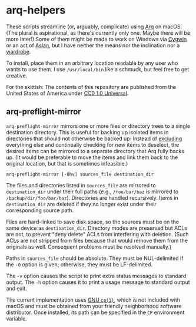 # arq-helpers #

These scripts streamline (or, arguably, complicate) using [Arq][1] on
macOS. (The plural is aspirational, as there's currently only one. Maybe
there will be more later!) Some of them might be made to work on Windows
via [Cygwin][2] or an act of [Aslan][3], but I have neither the means nor
the inclination nor a [wardrobe][4].

To install, place them in an arbitrary location readable by any user who
wants to use them. I use `/usr/local/bin` like a schmuck, but feel free
to get creative.

For the skittish: The contents of this repository are published from the
United States of America under [CC0 1.0 Universal][5].

  [1]: https://www.arqbackup.com
  [2]: https://cygwin.com
  [3]: https://en.wikipedia.org/wiki/Aslan "'Aslan' on the English Wikipedia"
  [4]: https://www.worldcat.org/oclc/7207376 "'The lion, the witch and the wardrobe : a story for children (Book, 1950)' on WorldCat"
  [5]: https://creativecommons.org/publicdomain/zero/1.0


## arq-preflight-mirror ##

`arq-preflight-mirror` mirrors one or more files or directory trees to
a single destination directory. This is useful for backing up isolated
items in directories that should not otherwise be backed up: Instead of
[excluding][6] everything else and continually checking for new items to
deselect, the desired items can be mirrored to a separate directory that
Arq fully backs up. (It would be preferable to move the items and link
them back to the original location, but that is sometimes infeasible.)

    arq-preflight-mirror [-0hv] sources_file destination_dir

The files and directories listed in `sources_file` are mirrored to
`destination_dir` under their full paths (e.g., `/foo/bar/baz` is
mirrored to `/backup/dir/foo/bar/baz`). Directories are handled
recursively. Items in `destination_dir` are deleted if they no longer
exist under their corresponding source path.

Files are hard-linked to save disk space, so the sources must be on the
same device as `destination_dir`. Directory modes are preserved but ACLs
are not, to prevent "deny delete" ACLs from interfering with deletion.
(Such ACLs are not stripped from files because that would remove them
from the originals as well. Consequent problems must be resolved
manually.)

Paths in `sources_file` should be absolute. They must be NUL-delimited
if the `-0` option is given; otherwise, they must be LF-delimited.

The `-v` option causes the script to print extra status messages to
standard output. The `-h` option causes it to print a usage message to
standard output and exit.

The current implementation uses [GNU `cp(1)`][7], which is not included
with macOS and must be obtained from your friendly neighborhood software
distributor. Once installed, its path can be specified in the `CP`
environment variable.

  [6]: https://www.arqbackup.com/docs/arqbackup/pages/excludes.html "Arq Help: Excluding Items Within a Folder"
  [7]: https://www.gnu.org/software/coreutils "GNU Coreutils"
